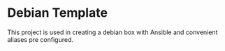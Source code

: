 # Debian Template

This project is used in creating a debian box with Ansible and convenient aliases pre configured. 